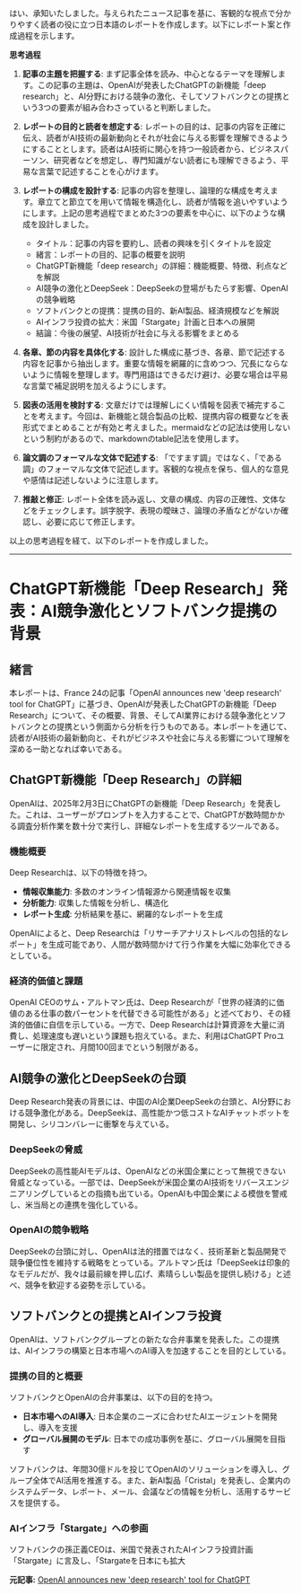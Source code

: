 はい、承知いたしました。与えられたニュース記事を基に、客観的な視点で分かりやすく読者の役に立つ日本語のレポートを作成します。以下にレポート案と作成過程を示します。

**思考過程**

1. **記事の主題を把握する**: まず記事全体を読み、中心となるテーマを理解します。この記事の主題は、OpenAIが発表したChatGPTの新機能「deep research」と、AI分野における競争の激化、そしてソフトバンクとの提携という3つの要素が組み合わさっていると判断しました。

2. **レポートの目的と読者を想定する**:  レポートの目的は、記事の内容を正確に伝え、読者がAI技術の最新動向とそれが社会に与える影響を理解できるようにすることとします。読者はAI技術に関心を持つ一般読者から、ビジネスパーソン、研究者などを想定し、専門知識がない読者にも理解できるよう、平易な言葉で記述することを心がけます。

3. **レポートの構成を設計する**:  記事の内容を整理し、論理的な構成を考えます。章立てと節立てを用いて情報を構造化し、読者が情報を追いやすいようにします。上記の思考過程でまとめた3つの要素を中心に、以下のような構成を設計しました。

    * タイトル：記事の内容を要約し、読者の興味を引くタイトルを設定
    * 緒言：レポートの目的、記事の概要を説明
    * ChatGPT新機能「deep research」の詳細：機能概要、特徴、利点などを解説
    * AI競争の激化とDeepSeek：DeepSeekの登場がもたらす影響、OpenAIの競争戦略
    * ソフトバンクとの提携：提携の目的、新AI製品、経済規模などを解説
    * AIインフラ投資の拡大：米国「Stargate」計画と日本への展開
    * 結論：今後の展望、AI技術が社会に与える影響をまとめる

4. **各章、節の内容を具体化する**: 設計した構成に基づき、各章、節で記述する内容を記事から抽出します。重要な情報を網羅的に含めつつ、冗長にならないように情報を整理します。専門用語はできるだけ避け、必要な場合は平易な言葉で補足説明を加えるようにします。

5. **図表の活用を検討する**:  文章だけでは理解しにくい情報を図表で補完することを考えます。今回は、新機能と競合製品の比較、提携内容の概要などを表形式でまとめることが有効と考えました。mermaidなどの記法は使用しないという制約があるので、markdownのtable記法を使用します。

6. **論文調のフォーマルな文体で記述する**:  「ですます調」ではなく、「である調」のフォーマルな文体で記述します。客観的な視点を保ち、個人的な意見や感情は記述しないように注意します。

7. **推敲と修正**:  レポート全体を読み返し、文章の構成、内容の正確性、文体などをチェックします。誤字脱字、表現の曖昧さ、論理の矛盾などがないか確認し、必要に応じて修正します。

以上の思考過程を経て、以下のレポートを作成しました。

---

# ChatGPT新機能「Deep Research」発表：AI競争激化とソフトバンク提携の背景

## 緒言

本レポートは、France 24の記事「OpenAI announces new 'deep research' tool for ChatGPT」に基づき、OpenAIが発表したChatGPTの新機能「Deep Research」について、その概要、背景、そしてAI業界における競争激化とソフトバンクとの提携という側面から分析を行うものである。本レポートを通じて、読者がAI技術の最新動向と、それがビジネスや社会に与える影響について理解を深める一助となれば幸いである。

## ChatGPT新機能「Deep Research」の詳細

OpenAIは、2025年2月3日にChatGPTの新機能「Deep Research」を発表した。これは、ユーザーがプロンプトを入力することで、ChatGPTが数時間かかる調査分析作業を数十分で実行し、詳細なレポートを生成するツールである。

### 機能概要

Deep Researchは、以下の特徴を持つ。

* **情報収集能力**: 多数のオンライン情報源から関連情報を収集
* **分析能力**: 収集した情報を分析し、構造化
* **レポート生成**: 分析結果を基に、網羅的なレポートを生成

OpenAIによると、Deep Researchは「リサーチアナリストレベルの包括的なレポート」を生成可能であり、人間が数時間かけて行う作業を大幅に効率化できるとしている。

### 経済的価値と課題

OpenAI CEOのサム・アルトマン氏は、Deep Researchが「世界の経済的に価値のある仕事の数パーセントを代替できる可能性がある」と述べており、その経済的価値に自信を示している。一方で、Deep Researchは計算資源を大量に消費し、処理速度も遅いという課題も抱えている。また、利用はChatGPT Proユーザーに限定され、月間100回までという制限がある。

## AI競争の激化とDeepSeekの台頭

Deep Research発表の背景には、中国のAI企業DeepSeekの台頭と、AI分野における競争激化がある。DeepSeekは、高性能かつ低コストなAIチャットボットを開発し、シリコンバレーに衝撃を与えている。

### DeepSeekの脅威

DeepSeekの高性能AIモデルは、OpenAIなどの米国企業にとって無視できない脅威となっている。一部では、DeepSeekが米国企業のAI技術をリバースエンジニアリングしているとの指摘も出ている。OpenAIも中国企業による模倣を警戒し、米当局との連携を強化している。

### OpenAIの競争戦略

DeepSeekの台頭に対し、OpenAIは法的措置ではなく、技術革新と製品開発で競争優位性を維持する戦略をとっている。アルトマン氏は「DeepSeekは印象的なモデルだが、我々は最前線を押し広げ、素晴らしい製品を提供し続ける」と述べ、競争を歓迎する姿勢を示している。

## ソフトバンクとの提携とAIインフラ投資

OpenAIは、ソフトバンクグループとの新たな合弁事業を発表した。この提携は、AIインフラの構築と日本市場へのAI導入を加速することを目的としている。

### 提携の目的と概要

ソフトバンクとOpenAIの合弁事業は、以下の目的を持つ。

* **日本市場へのAI導入**: 日本企業のニーズに合わせたAIエージェントを開発し、導入を支援
* **グローバル展開のモデル**: 日本での成功事例を基に、グローバル展開を目指す

ソフトバンクは、年間30億ドルを投じてOpenAIのソリューションを導入し、グループ全体でAI活用を推進する。また、新AI製品「Cristal」を発表し、企業内のシステムデータ、レポート、メール、会議などの情報を分析し、活用するサービスを提供する。

### AIインフラ「Stargate」への参画

ソフトバンクの孫正義CEOは、米国で発表されたAIインフラ投資計画「Stargate」に言及し、「Stargateを日本にも拡大

**元記事:** [OpenAI announces new 'deep research' tool for ChatGPT](https://www.france24.com/en/live-news/20250203-openai-announces-new-deep-research-tool-for-chatgpt)